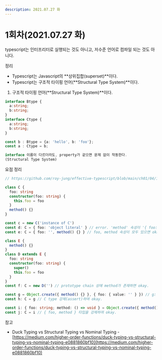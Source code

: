 ```yaml
---
description: 2021.07.27 화
---
```


# 1회차\(2021.07.27 화\)



typescript는 인터프리터로 실행되는 것도 아니고, 저수준 언어로 컴파일 되는 것도 아니다.



정리

* Typescript는 Javascript의 **상위집합\(superset\)**이다.
* Typescript는 구조적 타이핑 언어\(**Structural Type System\)**이다.



1. 구조적 타이핑 언어\(**Structural Type System\)**이다.

```typescript
interface Btype {
  a:string;
  b:string;
}
interface Ctype {
  a:string;
  b:string;
}

const b : Btype = {a: 'hello', b: 'foo'};
const a : Ctype = b;

interface 이름이 다르더라도, property가 같으면 문제 없이 작동한다.
(Structural Type System)
```





요점 정리

```typescript
// https://github.com/roy-jung/effective-typescript/blob/main/ch01/04/10-study.ts

class C {
  foo: string
  constructor(foo: string) {
    this.foo = foo
  }
  method() {}
}

const c = new C('instance of C')
const d: C = { foo: 'object literal' } // error. 'method' 속성이 '{ foo: string; }' 형식에 없지만 'C' 형식에서 필수입니다.
const e: C = { foo: '', method() {} } // foo, method 속성이 모두 있으면 okay.

class E {
  method() {}
}
class D extends E {
  foo: string
  constructor(foo: string) {
    super()
    this.foo = foo
  }
}
const f: C = new D('') // prototype chain 상에 method가 존재하면 okay.

const g = Object.create({ method() {} }, { foo: { value: '' } }) // g: any
const h: C = g // C type 강제(assert)하여 okay.

const i: { foo: string; method: () => void } = Object.create({ method() {} }, { foo: { value: '' } })
const j: C = i // { foo, method } 타입을 강제하여 okay.
```





참고

* Duck Typing vs Structural Typing vs Nominal Typing - [https://medium.com/higher-order-functions/duck-typing-vs-structural-typing-vs-nominal-typing-e0881860bf10](https://medium.com/higher-order-functions/duck-typing-vs-structural-typing-vs-nominal-typing-e0881860bf10)

